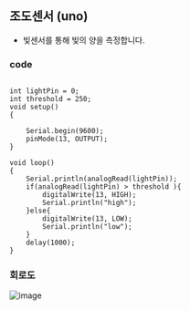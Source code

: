 ## 조도센서 (uno)
 * 빛센서를 통해 빛의 양을 측정합니다.

### code 

<pre><code>
int lightPin = 0;
int threshold = 250;
void setup()
{

    Serial.begin(9600);
    pinMode(13, OUTPUT);
}
 
void loop()
{
    Serial.println(analogRead(lightPin)); 
    if(analogRead(lightPin) > threshold ){    
        digitalWrite(13, HIGH);
        Serial.println("high"); 
    }else{
        digitalWrite(13, LOW);
        Serial.println("low"); 
    }
    delay(1000);
}
</code></pre>

### 회로도
![image](https://user-images.githubusercontent.com/22341443/32991265-8140e5d0-cd7b-11e7-9951-71d48d8dfcc2.png)


